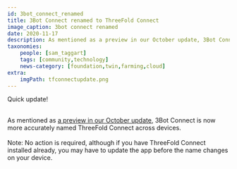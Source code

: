 ```yaml
---
id: 3bot_connect_renamed
title: 3Bot Connect renamed to ThreeFold Connect 
image_caption: 3bot connect renamed
date: 2020-11-17
description: As mentioned as a preview in our October update, 3Bot Connect is now more accurately named ThreeFold Connect across devices.
taxonomies:
    people: [sam_taggart]
    tags: [community,technology]
    news-category: [foundation,twin,farming,cloud]
extra:
    imgPath: tfconnectupdate.png
---
```


Quick update!
<br/>
<br/>

As mentioned as [a preview in our October update](https://library.threefold.me/info/tfgrid/#/threefold_update_oct2020?id=_3bot-connect-app-updates-coming-in-november), 3Bot Connect is now more accurately named ThreeFold Connect across devices.
<br/>
<br/>
Note: No action is required, although if you have ThreeFold Connect installed already, you may have to update the app before the name changes on your device.
